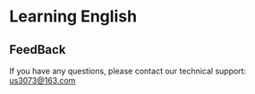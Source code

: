 # Learning English

## FeedBack
If you have any questions, please contact our technical support: us3073@163.com
